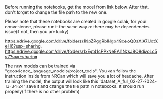 Before running the notebooks, get the model from link below.
After that, don't forget to change the file path to the new one.

Please note that these notebooks are created in google colab, for your convenience, please run it the same way or there may be dependencies issue(if not, then you are lucky)

https://drive.google.com/drive/folders/1NpZPggRblHgp49ceioQ0aXiA7UotXeH6?usp=sharing, https://drive.google.com/drive/folders/1xEgt41cPPxNeEAl1NzsJ8O8divoLc5c7?usp=sharing

The new models can be trained via "geoscience_language_models/project_tools". You can follow the instruction inside from NRCan which will save you a lot of headache.
After training the model, the output will look like this
'dataset_A_full_02-27-2024-13-34-24'
save it and change the file path in notebooks. It should run properly(if there is no other problem)

